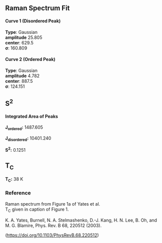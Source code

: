 ## Raman Spectrum Fit

#### Curve 1 (Disordered Peak)
**Type**: Gaussian\
**amplitude** 25.805\
**center**: 629.5 \
**σ**: 160.809

#### Curve 2 (Ordered Peak)
**Type**: Gaussian\
**amplitude** 4.782\
**center**: 887.5\
**σ**: 124.151



## S<sup>2</sup>

#### Integrated Area of Peaks
**J<sub>ordered</sub>:** 1487.605

**J<sub>disordered</sub>:** 10401.240

**S<sup>2</sup>:** 0.1251

## T<sub>C</sub>
**T<sub>C</sub>:**  38 K


### Reference
Raman spectrum from Figure 1a of Yates et al.\
T<sub>C</sub> given in caption of Figure 1.


K. A. Yates, Burnell, N. A. Stelmashenko, D.-J. Kang, H. N. Lee, B. Oh, and M. G. Blamire, Phys. Rev. B 68, 220512 (2003).

(https://doi.org/10.1103/PhysRevB.68.220512)
